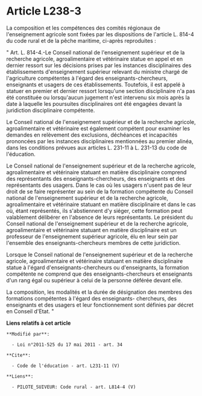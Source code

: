 # Article L238-3

La composition et les compétences des comités régionaux de l'enseignement agricole sont fixées par les dispositions de
l'article L. 814-4 du code rural et de la pêche maritime, ci-après reproduites : 

" Art. L. 814-4.-Le Conseil national de l'enseignement supérieur et de la recherche agricole, agroalimentaire et vétérinaire
statue en appel et en dernier ressort sur les décisions prises par les instances disciplinaires des établissements
d'enseignement supérieur relevant du ministre chargé de l'agriculture compétentes à l'égard des enseignants-chercheurs,
enseignants et usagers de ces établissements. Toutefois, il est appelé à statuer en premier et dernier ressort lorsqu'une
section disciplinaire n'a pas été constituée ou lorsqu'aucun jugement n'est intervenu six mois après la date à laquelle les
poursuites disciplinaires ont été engagées devant la juridiction disciplinaire compétente. 

Le Conseil national de l'enseignement supérieur et de la recherche agricole, agroalimentaire et vétérinaire est également
compétent pour examiner les demandes en relèvement des exclusions, déchéances et incapacités prononcées par les instances
disciplinaires mentionnées au premier alinéa, dans les conditions prévues aux articles L. 231-11 à L. 231-13 du code de
l'éducation. 

Le Conseil national de l'enseignement supérieur et de la recherche agricole, agroalimentaire et vétérinaire statuant en
matière disciplinaire comprend des représentants des enseignants-chercheurs, des enseignants et des représentants des
usagers. Dans le cas où les usagers n'usent pas de leur droit de se faire représenter au sein de la formation compétente du
Conseil national de l'enseignement supérieur et de la recherche agricole, agroalimentaire et vétérinaire statuant en matière
disciplinaire et dans le cas où, étant représentés, ils s'abstiennent d'y siéger, cette formation peut valablement délibérer
en l'absence de leurs représentants. Le président du Conseil national de l'enseignement supérieur et de la recherche
agricole, agroalimentaire et vétérinaire statuant en matière disciplinaire est un professeur de l'enseignement supérieur
agricole, élu en leur sein par l'ensemble des enseignants-chercheurs membres de cette juridiction. 

Lorsque le Conseil national de l'enseignement supérieur et de la recherche agricole, agroalimentaire et vétérinaire statuant
en matière disciplinaire statue à l'égard d'enseignants-chercheurs ou d'enseignants, la formation compétente ne comprend que
des enseignants-chercheurs et enseignants d'un rang égal ou supérieur à celui de la personne déférée devant elle. 

La composition, les modalités et la durée de désignation des membres des formations compétentes à l'égard des enseignants-
chercheurs, des enseignants et des usagers et leur fonctionnement sont définies par décret en Conseil d'Etat. "

**Liens relatifs à cet article**

	**Modifié par**:

	  - Loi n°2011-525 du 17 mai 2011 - art. 34

	**Cite**:

	  - Code de l'éducation - art. L231-11 (V)

	**Liens**:

	  - PILOTE_SUIVEUR: Code rural - art. L814-4 (V)
